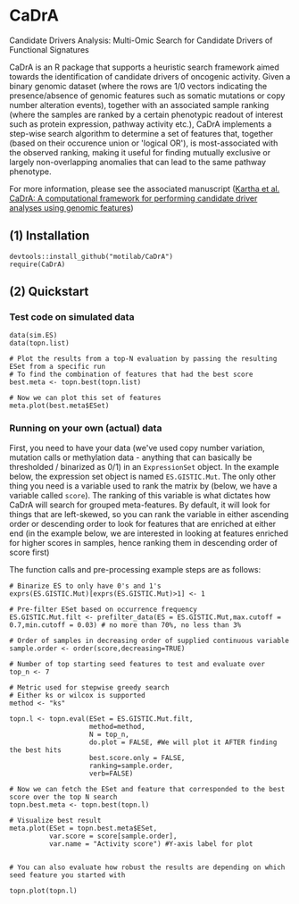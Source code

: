 # CaDrA
Candidate Drivers Analysis: Multi-Omic Search for Candidate Drivers of Functional Signatures

CaDrA is an R package that supports a heuristic search framework aimed towards the identification of candidate drivers of oncogenic activity. Given a binary genomic dataset (where the rows are 1/0 vectors indicating the presence/absence of genomic features such as somatic mutations or copy number alteration events), together with an associated sample ranking (where the samples are ranked by a certain phenotypic readout of interest such as protein expression, pathway activity etc.), CaDrA implements a step-wise search algorithm to determine a set of features that, together (based on their occurence union or 'logical OR'), is most-associated with the observed ranking, making it useful for finding mutually exclusive or largely non-overlapping anomalies that can lead to the same pathway phenotype.

For more information, please see the associated manuscript ([Kartha et al. CaDrA: A computational framework for performing candidate driver analyses using genomic features](https://www.frontiersin.org/articles/10.3389/fgene.2019.00121/full))

## (1) Installation

```
devtools::install_github("motilab/CaDrA")
require(CaDrA)
```

## (2) Quickstart

### Test code on simulated data

```
data(sim.ES)
data(topn.list)

# Plot the results from a top-N evaluation by passing the resulting ESet from a specific run
# To find the combination of features that had the best score
best.meta <- topn.best(topn.list)

# Now we can plot this set of features
meta.plot(best.meta$ESet)
```

### Running on your own (actual) data

First, you need to have your data (we've used copy number variation, mutation calls or methylation data - anything that can basically be thresholded / binarized as 0/1) in an `ExpressionSet` object. In the example below, the expression set object is named `ES.GISTIC.Mut`. The only other thing you need is a variable used to rank the matrix by (below, we have a variable called `score`). The ranking of this variable is what dictates how CaDrA will search for grouped meta-features. By default, it will look for things that are left-skewed, so you can rank the variable in either ascending order or descending order to look for features that are enriched at either end (in the example below, we are interested in looking at features enriched for higher scores in samples, hence ranking them in descending order of score first)

The function calls and pre-processing example steps are as follows:

```
# Binarize ES to only have 0's and 1's
exprs(ES.GISTIC.Mut)[exprs(ES.GISTIC.Mut)>1] <- 1

# Pre-filter ESet based on occurrence frequency
ES.GISTIC.Mut.filt <- prefilter_data(ES = ES.GISTIC.Mut,max.cutoff = 0.7,min.cutoff = 0.03) # no more than 70%, no less than 3%

# Order of samples in decreasing order of supplied continuous variable
sample.order <- order(score,decreasing=TRUE)

# Number of top starting seed features to test and evaluate over  
top_n <- 7

# Metric used for stepwise greedy search
# Either ks or wilcox is supported
method <- "ks"

topn.l <- topn.eval(ESet = ES.GISTIC.Mut.filt, 
                    method=method,
                    N = top_n,
                    do.plot = FALSE, #We will plot it AFTER finding the best hits
                    best.score.only = FALSE,
                    ranking=sample.order,
                    verb=FALSE)

# Now we can fetch the ESet and feature that corresponded to the best score over the top N search
topn.best.meta <- topn.best(topn.l)

# Visualize best result
meta.plot(ESet = topn.best.meta$ESet,
          var.score = score[sample.order],
          var.name = "Activity score") #Y-axis label for plot


# You can also evaluate how robust the results are depending on which seed feature you started with

topn.plot(topn.l) 
```


